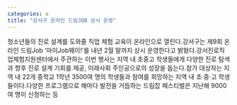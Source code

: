 ```yaml
---
categories: e
title: "강서구 온라인 드림JOB 상시 운영"
---
```

청소년들의 진로 설계를 도와줄 직업 체험 교육이 온라인으로 열린다.강서구는 제9회 온라인 드림Job ‘마이Job웨이!’를 내년 2월 말까지 상시 운영한다고 밝혔다.강서진로직업체험지원센터에서 주관하는 이번 행사는 지역 내 초중고 학생들에게 다양한 진로 탐색과 향후 진로 설계 기회를 제공, 미래사회 주인공으로의 성장을 돕는다.참가 대상자는 지역 내 22개 중학교 1학년 3500여 명의 학생들과 참여를 희망하는 지역 내 초·중·고 학생들이다.다양한 프로그램으로 해마다 발전을 거듭하는 드림잡 페스티벌은 지난해 9000여 명이 신청하는 등